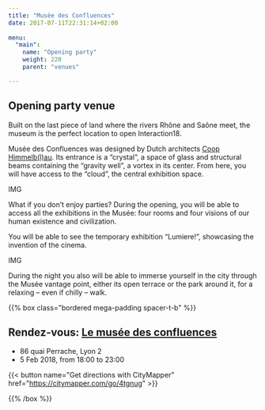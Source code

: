 ```yaml
---
title: "Musée des Confluences"
date: 2017-07-11T22:31:14+02:00
  
menu:
  "main":
    name: "Opening party"
    weight: 220
    parent: "venues"

---
```

## Opening party venue

Built on the last piece of land where the rivers Rhône and Saône meet, the museum is the perfect location to open Interaction18.

Musée des Confluences was designed by Dutch architects [Coop Himmelb(l)au](https://www.archdaily.com/585697/musee-des-confluences-coop-himmelb-l-au). Its entrance is a “crystal”, a space of glass and structural beams containing the “gravity well”, a vortex in its center. From here, you will have access to the “cloud”, the central exhibition space.

 
IMG

What if you don’t enjoy parties? During the opening, you will be able to access all the exhibitions in the Musée: four rooms and four visions of our human existence and civilization.

You will be able to see the temporary exhibition “Lumiere!”, showcasing the invention of the cinema.

IMG

During the night you also will be able to immerse yourself in the city through the Musée vantage point, either its open terrace or the park around it, for a relaxing – even if chilly – walk.

{{% box class="bordered mega-padding spacer-t-b" %}}

## Rendez-vous: [Le musée des confluences](http://www.museedesconfluences.fr/fr/visit-museum)
* 86 quai Perrache, Lyon 2
* 5 Feb 2018, from 18:00 to 23:00 
 
{{< button name="Get directions with CityMapper" href="https://citymapper.com/go/4tgnug" >}}
 
{{% /box %}}
